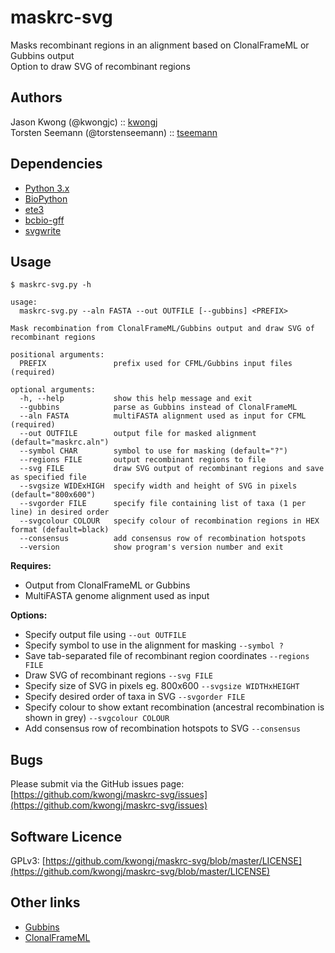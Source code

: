 # maskrc-svg
Masks recombinant regions in an alignment based on ClonalFrameML or Gubbins output  
Option to draw SVG of recombinant regions

## Authors
Jason Kwong (@kwongjc)  ::  [kwongj](https://github.com/kwongj)  
Torsten Seemann (@torstenseemann)  ::  [tseemann](https://github.com/tseemann)  

## Dependencies
* [Python 3.x](https://www.python.org/downloads/)
* [BioPython](http://biopython.org/wiki/Main_Page)
* [ete3](http://etetoolkit.org/)
* [bcbio-gff](https://github.com/chapmanb/bcbb/tree/master/gff)
* [svgwrite](https://pypi.python.org/pypi/svgwrite/)

## Usage
`$ maskrc-svg.py -h`  
```
usage: 
  maskrc-svg.py --aln FASTA --out OUTFILE [--gubbins] <PREFIX>

Mask recombination from ClonalFrameML/Gubbins output and draw SVG of recombinant regions

positional arguments:
  PREFIX               prefix used for CFML/Gubbins input files (required)

optional arguments:
  -h, --help           show this help message and exit
  --gubbins            parse as Gubbins instead of ClonalFrameML
  --aln FASTA          multiFASTA alignment used as input for CFML (required)
  --out OUTFILE        output file for masked alignment (default="maskrc.aln")
  --symbol CHAR        symbol to use for masking (default="?")
  --regions FILE       output recombinant regions to file
  --svg FILE           draw SVG output of recombinant regions and save as specified file
  --svgsize WIDExHIGH  specify width and height of SVG in pixels (default="800x600")
  --svgorder FILE      specify file containing list of taxa (1 per line) in desired order
  --svgcolour COLOUR   specify colour of recombination regions in HEX format (default=black)
  --consensus          add consensus row of recombination hotspots
  --version            show program's version number and exit
```

**Requires:**
* Output from ClonalFrameML or Gubbins
* MultiFASTA genome alignment used as input

**Options:**
* Specify output file using `--out OUTFILE`
* Specify symbol to use in the alignment for masking `--symbol ?`
* Save tab-separated file of recombinant region coordinates `--regions FILE`
* Draw SVG of recombinant regions `--svg FILE`
* Specify size of SVG in pixels eg. 800x600 `--svgsize WIDTHxHEIGHT`
* Specify desired order of taxa in SVG `--svgorder FILE`
* Specify colour to show extant recombination (ancestral recombination is shown in grey) `--svgcolour COLOUR`
* Add consensus row of recombination hotspots to SVG `--consensus`

## Bugs
Please submit via the GitHub issues page: [https://github.com/kwongj/maskrc-svg/issues](https://github.com/kwongj/maskrc-svg/issues)  

## Software Licence
GPLv3: [https://github.com/kwongj/maskrc-svg/blob/master/LICENSE](https://github.com/kwongj/maskrc-svg/blob/master/LICENSE)

## Other links
* [Gubbins](https://github.com/sanger-pathogens/gubbins)
* [ClonalFrameML](https://github.com/xavierdidelot/clonalframeml)
